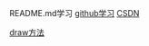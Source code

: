 README.md学习  [github学习](https://github.com/guodongxiaren/README.git)         [CSDN](https://blog.csdn.net/kaitiren/article/details/38513715)<br> 


[draw方法](/images/draw方法.png)
